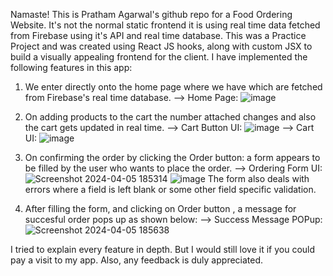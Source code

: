 Namaste! This is Pratham Agarwal's github repo for a Food Ordering Website. It's not the normal static frontend it is using real time data fetched from Firebase using it's API and real time database.
This was a Practice Project and was created using React JS hooks, along with custom JSX to build a visually appealing frontend for the client. 
I have implemented the following features in this app:
  1. We enter directly onto the home page where we have which are fetched from Firebase's real time database.
    --> Home Page:
     ![image](https://github.com/coding-jod/Foodman/assets/134684474/4eb593ae-97e4-436d-9639-44d959e8ef06)
  
  2. On adding products to the cart the number attached changes and also the cart gets updated in real time.
     --> Cart Button UI:
     ![image](https://github.com/coding-jod/Foodman/assets/134684474/6f79b85d-e6f8-47f7-991a-e75ecbdcd0a5)
     --> Cart UI:
     ![image](https://github.com/coding-jod/Foodman/assets/134684474/2af40156-90ec-4357-a3ed-5704ee6b8e75)

  3. On confirming the order by clicking the Order button:  a form appears to be filled by the user who wants to place the order.
      --> Ordering Form UI:
     ![Screenshot 2024-04-05 185314](https://github.com/coding-jod/Foodman/assets/134684474/a718e565-1d58-49d1-86f1-9ac57a002247)
     ![image](https://github.com/coding-jod/Foodman/assets/134684474/3f30af09-01ed-40db-bb07-1a73292cd14e)
     The form also deals with errors where a field is left blank or some other field specific validation.

  4. After filling the form, and clicking on Order button , a message for succesful order pops up as shown below:
     --> Success Message POPup:
     ![Screenshot 2024-04-05 185638](https://github.com/coding-jod/Foodman/assets/134684474/d11c9293-c14f-4b4d-b224-a1be6eb2a9a7)

I tried to explain every feature in depth. But I would still love it if you could pay a visit to my app. Also, any feedback is duly appreciated.
